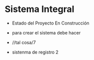 <h1> Sistema Integral </h1>

- Estado del Proyecto En Construcción

- para crear el sistema debe hacer
- //tal cosa/7

- sistenma de registro 2

